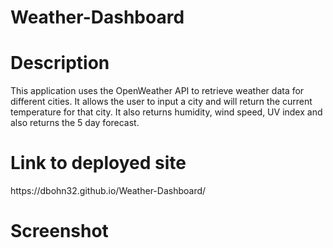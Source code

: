 # Weather-Dashboard

<h1>Description</h1>
<p>   This application uses the OpenWeather API to retrieve weather data for different cities. It allows the user to input a city and will return the current temperature for that city. It also returns humidity, wind speed, UV index and also returns the 5 day forecast.</p>
<h1>Link to deployed site</h1>
https://dbohn32.github.io/Weather-Dashboard/
<h1>Screenshot</h1>

